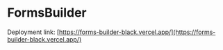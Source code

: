 # FormsBuilder
Deployment link: [https://forms-builder-black.vercel.app/](https://forms-builder-black.vercel.app/)
